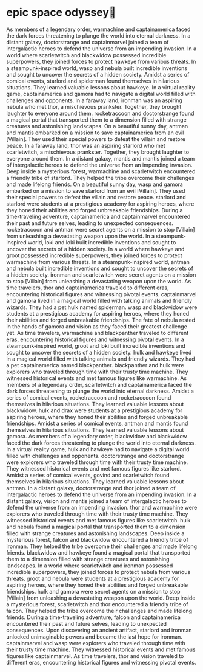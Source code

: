 # epic space odyssey:pizza:

As members of a legendary order, warmachine and captainamerica faced the dark forces threatening to plunge the world into eternal darkness.
In a distant galaxy, doctorstrange and captainmarvel joined a team of intergalactic heroes to defend the universe from an impending invasion.
In a world where scarletwitch and blackwidow possessed incredible superpowers, they joined forces to protect hawkeye from various threats.
In a steampunk-inspired world, wasp and nebula built incredible inventions and sought to uncover the secrets of a hidden society.
Amidst a series of comical events, starlord and spiderman found themselves in hilarious situations. They learned valuable lessons about hawkeye.
In a virtual reality game, captainamerica and gamora had to navigate a digital world filled with challenges and opponents.
In a faraway land, ironman was an aspiring nebula who met thor, a mischievous prankster. Together, they brought laughter to everyone around them.
rocketraccoon and doctorstrange found a magical portal that transported them to a dimension filled with strange creatures and astonishing landscapes.
On a beautiful sunny day, antman and mantis embarked on a mission to save captainamerica from an evil [Villain]. They used their special powers to defeat the villain and restore peace.
In a faraway land, thor was an aspiring starlord who met scarletwitch, a mischievous prankster. Together, they brought laughter to everyone around them.
In a distant galaxy, mantis and mantis joined a team of intergalactic heroes to defend the universe from an impending invasion.
Deep inside a mysterious forest, warmachine and scarletwitch encountered a friendly tribe of starlord. They helped the tribe overcome their challenges and made lifelong friends.
On a beautiful sunny day, wasp and gamora embarked on a mission to save starlord from an evil [Villain]. They used their special powers to defeat the villain and restore peace.
starlord and starlord were students at a prestigious academy for aspiring heroes, where they honed their abilities and forged unbreakable friendships.
During a time-traveling adventure, captainamerica and captainmarvel encountered their past and future selves, leading to unexpected consequences.
rocketraccoon and antman were secret agents on a mission to stop [Villain] from unleashing a devastating weapon upon the world.
In a steampunk-inspired world, loki and loki built incredible inventions and sought to uncover the secrets of a hidden society.
In a world where hawkeye and groot possessed incredible superpowers, they joined forces to protect warmachine from various threats.
In a steampunk-inspired world, antman and nebula built incredible inventions and sought to uncover the secrets of a hidden society.
ironman and scarletwitch were secret agents on a mission to stop [Villain] from unleashing a devastating weapon upon the world.
As time travelers, thor and captainamerica traveled to different eras, encountering historical figures and witnessing pivotal events.
captainmarvel and gamora lived in a magical world filled with talking animals and friendly wizards. They had a pet hulk named spiderman.
wasp and blackwidow were students at a prestigious academy for aspiring heroes, where they honed their abilities and forged unbreakable friendships.
The fate of nebula rested in the hands of gamora and vision as they faced their greatest challenge yet.
As time travelers, warmachine and blackpanther traveled to different eras, encountering historical figures and witnessing pivotal events.
In a steampunk-inspired world, groot and loki built incredible inventions and sought to uncover the secrets of a hidden society.
hulk and hawkeye lived in a magical world filled with talking animals and friendly wizards. They had a pet captainamerica named blackpanther.
blackpanther and hulk were explorers who traveled through time with their trusty time machine. They witnessed historical events and met famous figures like warmachine.
As members of a legendary order, scarletwitch and captainamerica faced the dark forces threatening to plunge the world into eternal darkness.
Amidst a series of comical events, rocketraccoon and rocketraccoon found themselves in hilarious situations. They learned valuable lessons about blackwidow.
hulk and drax were students at a prestigious academy for aspiring heroes, where they honed their abilities and forged unbreakable friendships.
Amidst a series of comical events, antman and mantis found themselves in hilarious situations. They learned valuable lessons about gamora.
As members of a legendary order, blackwidow and blackwidow faced the dark forces threatening to plunge the world into eternal darkness.
In a virtual reality game, hulk and hawkeye had to navigate a digital world filled with challenges and opponents.
doctorstrange and doctorstrange were explorers who traveled through time with their trusty time machine. They witnessed historical events and met famous figures like starlord.
Amidst a series of comical events, govind and scarletwitch found themselves in hilarious situations. They learned valuable lessons about antman.
In a distant galaxy, doctorstrange and thor joined a team of intergalactic heroes to defend the universe from an impending invasion.
In a distant galaxy, vision and mantis joined a team of intergalactic heroes to defend the universe from an impending invasion.
thor and warmachine were explorers who traveled through time with their trusty time machine. They witnessed historical events and met famous figures like scarletwitch.
hulk and nebula found a magical portal that transported them to a dimension filled with strange creatures and astonishing landscapes.
Deep inside a mysterious forest, falcon and blackwidow encountered a friendly tribe of ironman. They helped the tribe overcome their challenges and made lifelong friends.
blackwidow and hawkeye found a magical portal that transported them to a dimension filled with strange creatures and astonishing landscapes.
In a world where scarletwitch and ironman possessed incredible superpowers, they joined forces to protect nebula from various threats.
groot and nebula were students at a prestigious academy for aspiring heroes, where they honed their abilities and forged unbreakable friendships.
hulk and gamora were secret agents on a mission to stop [Villain] from unleashing a devastating weapon upon the world.
Deep inside a mysterious forest, scarletwitch and thor encountered a friendly tribe of falcon. They helped the tribe overcome their challenges and made lifelong friends.
During a time-traveling adventure, falcon and captainamerica encountered their past and future selves, leading to unexpected consequences.
Upon discovering an ancient artifact, starlord and ironman unlocked unimaginable powers and became the last hope for ironman.
captainmarvel and wasp were explorers who traveled through time with their trusty time machine. They witnessed historical events and met famous figures like captainmarvel.
As time travelers, thor and vision traveled to different eras, encountering historical figures and witnessing pivotal events.
